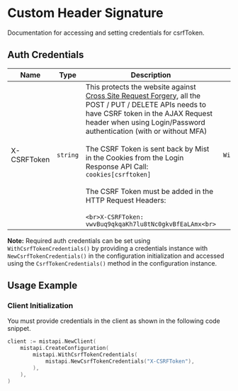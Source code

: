 
# Custom Header Signature



Documentation for accessing and setting credentials for csrfToken.

## Auth Credentials

| Name | Type | Description | Setter | Getter |
|  --- | --- | --- | --- | --- |
| X-CSRFToken | `string` | This protects the website against [Cross Site Request Forgery](https://en.wikipedia.org/wiki/Cross-site_request_forgery), all the POST / PUT / DELETE APIs needs to have CSRF token in the AJAX Request header when using Login/Password authentication (with or without MFA)<br><br>The CSRF Token is sent back by Mist in the Cookies from the Login Response API Call:<br>`cookies[csrftoken]`<br><br>The CSRF Token must be added in the HTTP Request Headers:<br><br>```<br>X-CSRFToken: vwvBuq9qkqaKh7lu8tNc0gkvBfEaLAmx<br>``` | `WithXCSRFToken` | `XCSRFToken` |



**Note:** Required auth credentials can be set using `WithCsrfTokenCredentials()` by providing a credentials instance with `NewCsrfTokenCredentials()` in the configuration initialization and accessed using the `CsrfTokenCredentials()` method in the configuration instance.

## Usage Example

### Client Initialization

You must provide credentials in the client as shown in the following code snippet.

```go
client := mistapi.NewClient(
    mistapi.CreateConfiguration(
        mistapi.WithCsrfTokenCredentials(
            mistapi.NewCsrfTokenCredentials("X-CSRFToken"),
        ),
    ),
)
```


